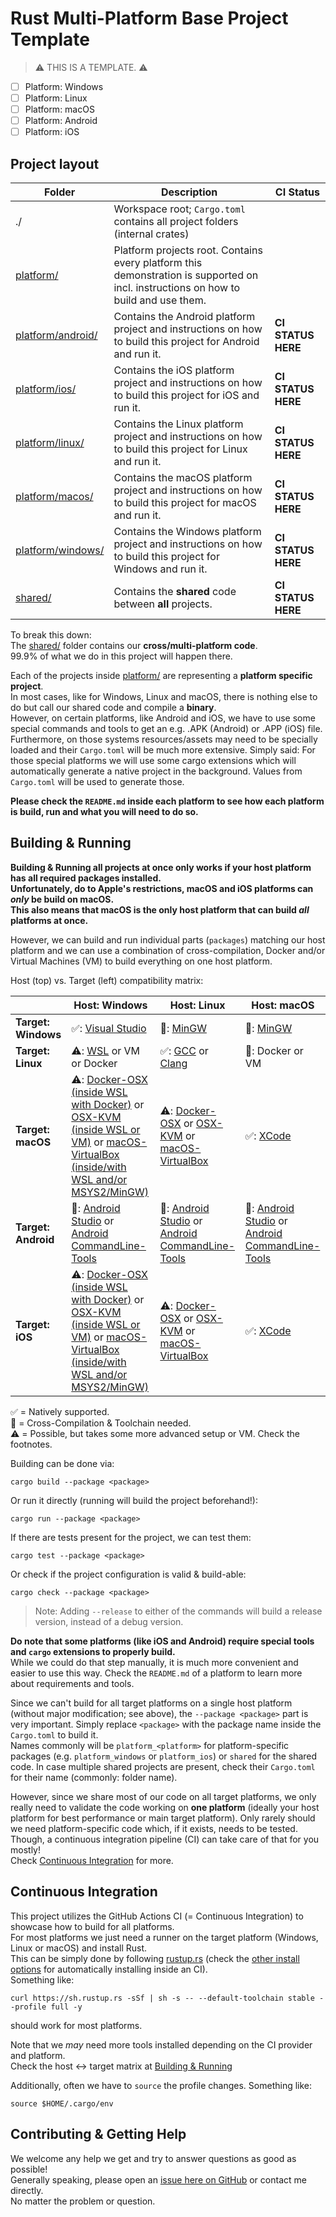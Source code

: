 # Rust Multi-Platform Base Project Template

> ⚠️ THIS IS A TEMPLATE. ⚠️

- [ ] Platform: Windows  
- [ ] Platform: Linux  
- [ ] Platform: macOS  
- [ ] Platform: Android  
- [ ] Platform: iOS  

## Project layout

| Folder                                 | Description                                                                                                                         | CI Status |
| -------------------------------------- | ----------------------------------------------------------------------------------------------------------------------------------- | - |
| ./                                     | Workspace root; `Cargo.toml` contains all project folders (internal crates)                                                         |
| [platform/](platform/)                 | Platform projects root. Contains every platform this demonstration is supported on incl. instructions on how to build and use them. | |
| [platform/android/](platform/android/) | Contains the Android platform project and instructions on how to build this project for Android and run it.                         | **CI STATUS HERE** |
| [platform/ios/](platform/ios/)         | Contains the iOS platform project and instructions on how to build this project for iOS and run it.                                 | **CI STATUS HERE** |
| [platform/linux/](platform/linux/)     | Contains the Linux platform project and instructions on how to build this project for Linux and run it.                             | **CI STATUS HERE** |
| [platform/macos/](platform/macos/)     | Contains the macOS platform project and instructions on how to build this project for macOS and run it.                             | **CI STATUS HERE** |
| [platform/windows/](platform/windows/) | Contains the Windows platform project and instructions on how to build this project for Windows and run it.                         | **CI STATUS HERE** |
| [shared/](shared/)                     | Contains the **shared** code between **all** projects.                                                                              | **CI STATUS HERE** |

To break this down:  
The [shared/](shared/) folder contains our **cross/multi-platform code**.  
99.9% of what we do in this project will happen there.

Each of the projects inside [platform/](platform/) are representing a **platform specific project**.  
In most cases, like for Windows, Linux and macOS, there is nothing else to do but call our shared code and compile a **binary**.  
However, on certain platforms, like Android and iOS, we have to use some special commands and tools to get an e.g. .APK (Android) or .APP (iOS) file.
Furthermore, on those systems resources/assets may need to be specially loaded and their `Cargo.toml` will be much more extensive.
Simply said: For those special platforms we will use some cargo extensions which will automatically generate a native project in the background. Values from `Cargo.toml` will be used to generate those.

**Please check the `README.md` inside each platform to see how each platform is build, run and what you will need to do so.**

## Building & Running

**Building & Running all projects at once only works if your host platform has all required packages installed.**  
**Unfortunately, do to Apple's restrictions, macOS and iOS platforms can _only_ be build on macOS.**  
**This also means that macOS is the only host platform that can build _all_ platforms at once.**

However, we can build and run individual parts (`packages`) matching our host platform and we can use a combination of cross-compilation, Docker and/or Virtual Machines (VM) to build everything on one host platform.

Host (top) vs. Target (left) compatibility matrix:  

|                     | Host: Windows                                                                                                                                                                                                                                  | Host: Linux | Host: macOS |
| ------------------- | ---------------------------------------------------------------------------------------------------------------------------------------------------------------------------------------------------------------------------------------------- | ----------- | ----------- |
| **Target: Windows** | ✅: [Visual Studio](https://visualstudio.com/)                                                                                                                                                                                                  | 🔀: [MinGW](https://www.mingw-w64.org/)           | 🔀: [MinGW](https://www.mingw-w64.org/)           |
| **Target: Linux**   | ⚠️: [WSL](https://docs.microsoft.com/en-us/windows/wsl/) or VM or Docker                                                                                                                                                                                  | ✅: [GCC](https://gcc.gnu.org/) or [Clang](https://clang.llvm.org/)           | 🔀: Docker or VM           |
| **Target: macOS**   | ⚠️: [Docker-OSX (inside WSL with Docker)](https://github.com/sickcodes/Docker-OSX) or [OSX-KVM (inside WSL or VM)](https://github.com/kholia/OSX-KVM) or [macOS-VirtualBox (inside/with WSL and/or MSYS2/MinGW)](https://github.com/myspaghetti/macos-virtualbox) | ⚠️: [Docker-OSX](https://github.com/sickcodes/Docker-OSX) or [OSX-KVM](https://github.com/kholia/OSX-KVM) or [macOS-VirtualBox](https://github.com/myspaghetti/macos-virtualbox)           | ✅: [XCode](https://developer.apple.com/xcode/)           |
| **Target: Android** | 🔀: [Android Studio](https://developer.android.com/studio/) or [Android CommandLine-Tools](https://developer.android.com/studio/#command-tools)                                                                                                                                                                                                                                              | 🔀: [Android Studio](https://developer.android.com/studio/) or [Android CommandLine-Tools](https://developer.android.com/studio/#command-tools)           | 🔀: [Android Studio](https://developer.android.com/studio/) or [Android CommandLine-Tools](https://developer.android.com/studio/#command-tools)           |
| **Target: iOS**     | ⚠️: [Docker-OSX (inside WSL with Docker)](https://github.com/sickcodes/Docker-OSX) or [OSX-KVM (inside WSL or VM)](https://github.com/kholia/OSX-KVM) or [macOS-VirtualBox (inside/with WSL and/or MSYS2/MinGW)](https://github.com/myspaghetti/macos-virtualbox)                                                                                                                                                                                                                                              | ⚠️: [Docker-OSX](https://github.com/sickcodes/Docker-OSX) or [OSX-KVM](https://github.com/kholia/OSX-KVM) or [macOS-VirtualBox](https://github.com/myspaghetti/macos-virtualbox)           | ✅: [XCode](https://developer.apple.com/xcode/)           |

✅ = Natively supported.  
🔀 = Cross-Compilation & Toolchain needed.  
⚠️ = Possible, but takes some more advanced setup or VM. Check the footnotes.  

Building can be done via:

```shell
cargo build --package <package>
```

Or run it directly (running will build the project beforehand!):

```shell
cargo run --package <package>
```

If there are tests present for the project, we can test them:

```shell
cargo test --package <package>
```

Or check if the project configuration is valid & build-able:

```shell
cargo check --package <package>
```

> Note: Adding `--release` to either of the commands will build a release version, instead of a debug version.

**Do note that some platforms (like iOS and Android) require special tools and `cargo` extensions to properly build.**  
While we could do that step manually, it is much more convenient and easier to use this way.
Check the `README.md` of a platform to learn more about requirements and tools.

Since we can't build for all target platforms on a single host platform (without major modification; see above), the `--package <package>` part is very important.
Simply replace `<package>` with the package name inside the `Cargo.toml` to build it.  
Names commonly will be `platform_<platform>` for platform-specific packages (e.g. `platform_windows` or `platform_ios`) or `shared` for the shared code.
In case multiple shared projects are present, check their `Cargo.toml` for their name (commonly: folder name).

However, since we share most of our code on all target platforms, we only really need to validate the code working on **one platform** (ideally your host platform for best performance or main target platform).
Only rarely should we need platform-specific code which, if it exists, needs to be tested.
Though, a continuous integration pipeline (CI) can take care of that for you mostly!  
Check [Continuous Integration](#Continuous-Integration) for more.

## Continuous Integration

This project utilizes the GitHub Actions CI (= Continuous Integration) to showcase how to build for all platforms.  
For most platforms we just need a runner on the target platform (Windows, Linux or macOS) and install Rust.  
This can be simply done by following [rustup.rs](https://rustup.rs/) (check the [other install options](https://rust-lang.github.io/rustup/installation/other.html) for automatically installing inside an CI).  
Something like:

```shell
curl https://sh.rustup.rs -sSf | sh -s -- --default-toolchain stable --profile full -y
```

should work for most platforms.

Note that we _may_ need more tools installed depending on the CI provider and platform.  
Check the host <-> target matrix at [Building & Running](#Building-&-Running)

Additionally, often we have to `source` the profile changes. Something like:

```shell
source $HOME/.cargo/env
```

## Contributing & Getting Help

We welcome any help we get and try to answer questions as good as possible!  
Generally speaking, please open an [issue here on GitHub](issues/new) or contact me directly.  
No matter the problem or question.
